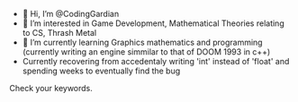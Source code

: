 - 👋 Hi, I’m @CodingGardian
- 👀 I’m interested in Game Development, Mathematical Theories relating to CS, Thrash Metal
- 🌱 I’m currently learning Graphics mathematics and programming (currently writing an engine simmilar to that of DOOM 1993 in c++)
- Currently recovering from accedentaly writing 'int' instead of 'float' and spending weeks to eventually find the bug

Check your keywords.

